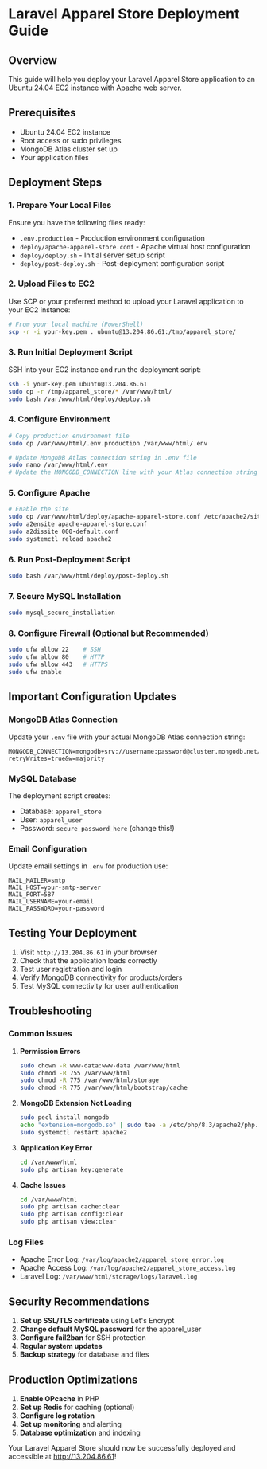 # Laravel Apparel Store Deployment Guide

## Overview
This guide will help you deploy your Laravel Apparel Store application to an Ubuntu 24.04 EC2 instance with Apache web server.

## Prerequisites
- Ubuntu 24.04 EC2 instance
- Root access or sudo privileges
- MongoDB Atlas cluster set up
- Your application files

## Deployment Steps

### 1. Prepare Your Local Files
Ensure you have the following files ready:
- `.env.production` - Production environment configuration
- `deploy/apache-apparel-store.conf` - Apache virtual host configuration
- `deploy/deploy.sh` - Initial server setup script
- `deploy/post-deploy.sh` - Post-deployment configuration script

### 2. Upload Files to EC2
Use SCP or your preferred method to upload your Laravel application to your EC2 instance:

```bash
# From your local machine (PowerShell)
scp -r -i your-key.pem . ubuntu@13.204.86.61:/tmp/apparel_store/
```

### 3. Run Initial Deployment Script
SSH into your EC2 instance and run the deployment script:

```bash
ssh -i your-key.pem ubuntu@13.204.86.61
sudo cp -r /tmp/apparel_store/* /var/www/html/
sudo bash /var/www/html/deploy/deploy.sh
```

### 4. Configure Environment
```bash
# Copy production environment file
sudo cp /var/www/html/.env.production /var/www/html/.env

# Update MongoDB Atlas connection string in .env file
sudo nano /var/www/html/.env
# Update the MONGODB_CONNECTION line with your Atlas connection string
```

### 5. Configure Apache
```bash
# Enable the site
sudo cp /var/www/html/deploy/apache-apparel-store.conf /etc/apache2/sites-available/
sudo a2ensite apache-apparel-store.conf
sudo a2dissite 000-default.conf
sudo systemctl reload apache2
```

### 6. Run Post-Deployment Script
```bash
sudo bash /var/www/html/deploy/post-deploy.sh
```

### 7. Secure MySQL Installation
```bash
sudo mysql_secure_installation
```

### 8. Configure Firewall (Optional but Recommended)
```bash
sudo ufw allow 22    # SSH
sudo ufw allow 80    # HTTP
sudo ufw allow 443   # HTTPS
sudo ufw enable
```

## Important Configuration Updates

### MongoDB Atlas Connection
Update your `.env` file with your actual MongoDB Atlas connection string:
```
MONGODB_CONNECTION=mongodb+srv://username:password@cluster.mongodb.net/apparel_store?retryWrites=true&w=majority
```

### MySQL Database
The deployment script creates:
- Database: `apparel_store`
- User: `apparel_user`
- Password: `secure_password_here` (change this!)

### Email Configuration
Update email settings in `.env` for production use:
```
MAIL_MAILER=smtp
MAIL_HOST=your-smtp-server
MAIL_PORT=587
MAIL_USERNAME=your-email
MAIL_PASSWORD=your-password
```

## Testing Your Deployment

1. Visit `http://13.204.86.61` in your browser
2. Check that the application loads correctly
3. Test user registration and login
4. Verify MongoDB connectivity for products/orders
5. Test MySQL connectivity for user authentication

## Troubleshooting

### Common Issues

1. **Permission Errors**
   ```bash
   sudo chown -R www-data:www-data /var/www/html
   sudo chmod -R 755 /var/www/html
   sudo chmod -R 775 /var/www/html/storage
   sudo chmod -R 775 /var/www/html/bootstrap/cache
   ```

2. **MongoDB Extension Not Loading**
   ```bash
   sudo pecl install mongodb
   echo "extension=mongodb.so" | sudo tee -a /etc/php/8.3/apache2/php.ini
   sudo systemctl restart apache2
   ```

3. **Application Key Error**
   ```bash
   cd /var/www/html
   sudo php artisan key:generate
   ```

4. **Cache Issues**
   ```bash
   cd /var/www/html
   sudo php artisan cache:clear
   sudo php artisan config:clear
   sudo php artisan view:clear
   ```

### Log Files
- Apache Error Log: `/var/log/apache2/apparel_store_error.log`
- Apache Access Log: `/var/log/apache2/apparel_store_access.log`
- Laravel Log: `/var/www/html/storage/logs/laravel.log`

## Security Recommendations

1. **Set up SSL/TLS certificate** using Let's Encrypt
2. **Change default MySQL password** for the apparel_user
3. **Configure fail2ban** for SSH protection
4. **Regular system updates**
5. **Backup strategy** for database and files

## Production Optimizations

1. **Enable OPcache** in PHP
2. **Set up Redis** for caching (optional)
3. **Configure log rotation**
4. **Set up monitoring** and alerting
5. **Database optimization** and indexing

Your Laravel Apparel Store should now be successfully deployed and accessible at http://13.204.86.61!